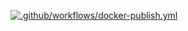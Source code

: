 [![.github/workflows/docker-publish.yml](https://github.com/Hypercookie/landing/actions/workflows/docker-publish.yml/badge.svg)](https://github.com/Hypercookie/landing/actions/workflows/docker-publish.yml)
